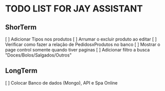 # TODO LIST FOR JAY ASSISTANT

## ShorTerm
[ ] Adicionar Tipos nos produtos
[ ] Arrumar o excluir produto ao editar
[ ] Verificar como fazer a relação de PedidosxProdutos no banco
[ ] Mostrar o page control somente quando tiver paginas
[ ] Adicionar filtro a busca "Doces/Bolos/Salgados/Outros"


## LongTerm
[ ] Colocar Banco de dados (Mongo), API e Spa Online